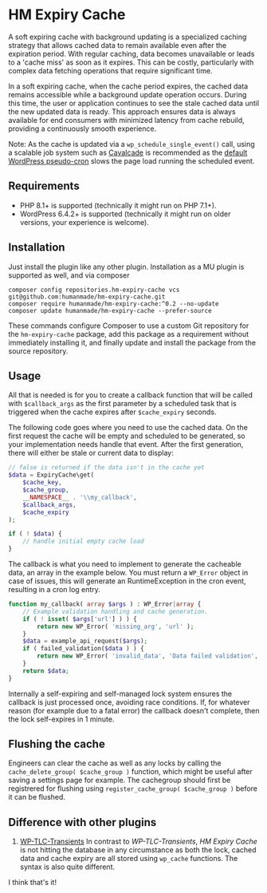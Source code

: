 # HM Expiry Cache

A soft expiring cache with background updating is a specialized caching strategy that allows cached data to remain available even after the expiration period. With regular caching, data becomes unavailable or leads to a 'cache miss' as soon as it expires. This can be costly, particularly with complex data fetching operations that require significant time.

In a soft expiring cache, when the cache period expires, the cached data remains accessible while a background update operation occurs. During this time, the user or application continues to see the stale cached data until the new updated data is ready. This approach ensures data is always available for end consumers with minimized latency from cache rebuild, providing a continuously smooth experience.

Note: As the cache is updated via a `wp_schedule_single_event()` call, using a scalable job system such as 
[Cavalcade](https://github.com/humanmade/Cavalcade) is recommended as the [default WordPress pseudo-cron](https://developer.wordpress.org/plugins/cron/) slows
the page load running the scheduled event.

## Requirements

* PHP 8.1+ is supported (technically it might run on PHP 7.1+).
* WordPress 6.4.2+ is supported (technically it might run on older versions, your experience is welcome).

## Installation

Just install the plugin like any other plugin. Installation as a MU plugin is supported as well, and via composer

```shell
composer config repositories.hm-expiry-cache vcs git@github.com:humanmade/hm-expiry-cache.git
composer require humanmade/hm-expiry-cache:^0.2 --no-update
composer update humanmade/hm-expiry-cache --prefer-source
```

These commands configure Composer to use a custom Git repository for the `hm-expiry-cache` package, add this package as a requirement without immediately installing it, and finally update and install the package from the source repository.

## Usage

All that is needed is for you to create a callback function that will be called with `$callback_args` as the first 
parameter by a scheduled task that is triggered when the cache expires after `$cache_expiry` seconds.

The following code goes where you need to use the cached data. On the first request the cache will be empty and 
scheduled to be generated, so your implementation needs handle that event. After the first generation, there will either be 
stale or current data to display:

```php
// false is returned if the data isn't in the cache yet
$data = ExpiryCache\get(
	$cache_key,
	$cache_group,
	__NAMESPACE__ . '\\my_callback',
	$callback_args,
	$cache_expiry
);

if ( ! $data) {
	// handle initial empty cache load
}
```

The callback is what you need to implement to generate the cacheable data, an array in the example below. 
You must return a `WP_Error` object in case of issues, this will generate an RuntimeException in the cron event, 
resulting in a cron log entry. 
```php
function my_callback( array $args ) : WP_Error|array {
	// Example validation handling and cache generation.
	if ( ! isset( $args['url'] ) ) {
		return new WP_Error( 'missing_arg', 'url' );
	}
	$data = example_api_request($args);
	if ( failed_validation($data ) ) {
		return new WP_Error( 'invalid_data', 'Data failed validation', $data );
	}
	return $data;
}

```

Internally a self-expiring and self-managed lock system ensures the callback is just processed once, avoiding race 
conditions. If, for whatever reason (for example due to a fatal error) the callback doesn't complete, then the lock self-expires in 1 minute.

## Flushing the cache

Engineers can clear the cache as well as any locks by calling the `cache_delete_group( $cache_group )` function, 
which might be useful after saving a settings page for example. The cachegroup should first be 
registrered for flushing using `register_cache_group( $cache_group )` before it can be flushed.

## Difference with other plugins

1. [WP-TLC-Transients](https://github.com/markjaquith/WP-TLC-Transients) In contrast to _WP-TLC-Transients_, _HM Expiry 
   Cache_  is not hitting  the database in  any circumstance as  both the lock, cached data and cache expiry are all stored using `wp_cache` functions. The syntax is also quite different.


I think that's it!
